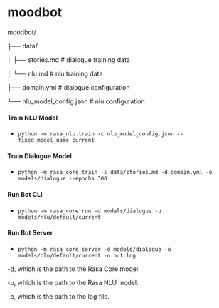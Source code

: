 # moodbot

moodbot/ 

├── data/

│   ├── stories.md            # dialogue training data

│   └── nlu.md                # nlu training data

├── domain.yml                # dialogue configuration

└── nlu_model_config.json     # nlu configuration


#### Train NLU Model
- `python -m rasa_nlu.train -c nlu_model_config.json --fixed_model_name current`

#### Train Dialogue Model

- `python -m rasa_core.train -s data/stories.md -d domain.yml -o models/dialogue --epochs 300`


#### Run Bot CLI

- `python -m rasa_core.run -d models/dialogue -u models/nlu/default/current`

#### Run Bot Server

- `python -m rasa_core.server -d models/dialogue -u models/nlu/default/current -o out.log`

-d, which is the path to the Rasa Core model.

-u, which is the path to the Rasa NLU model.

-o, which is the path to the log file.
